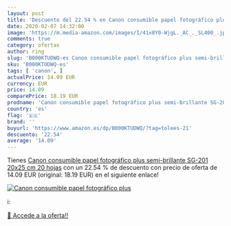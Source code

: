 ```yaml
---
layout: post
title: 'Descuento del 22.54 % en Canon consumible papel fotográfico plus '
date: 2020-02-07 14:32:00
image: 'https://m.media-amazon.com/images/I/41x8Y0-WjgL._AC_._SL400_.jpg'
comments: true
category: ofertas
author: ring
slug: 'B000KTUDWQ-es Canon consumible papel fotográfico plus semi-brillante...'
sku: 'B000KTUDWQ-es'
tags: [ 'canon', ]
actualPrice: 14.09 EUR
currency: EUR
price: 14.09
comparePrice: 18.19 EUR
prodname: 'Canon consumible papel fotográfico plus semi-brillante SG-201 20x25 cm 20 hojas'
country: 'es'
flag: '🇪🇸'
brand: ''
buyurl: 'https://www.amazon.es/dp/B000KTUDWQ/?tag=tolees-21'
descuento: '22.54'
average: '14.09'
---
```


Tienes [Canon consumible papel fotográfico plus semi-brillante SG-201 20x25 cm 20 hojas](https://www.amazon.es/dp/B000KTUDWQ/?tag=tolees-21) con un 22.54 % de descuento con precio de oferta de 14.09 EUR (original: 18.19 EUR) en el siguiente enlace!

[![Canon consumible papel fotográfico plus ](https://m.media-amazon.com/images/I/41x8Y0-WjgL._AC_._SL400_.jpg)](https://www.amazon.es/dp/B000KTUDWQ/?tag=tolees-21)

ℹ️:


[🛒 Accede a la oferta!!](https://www.amazon.es/dp/B000KTUDWQ/?tag=tolees-21)
